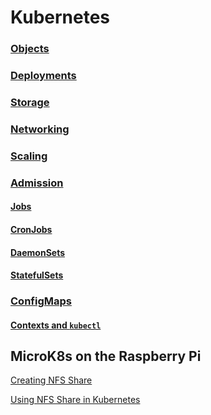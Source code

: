 # Kubernetes

### [Objects](Objects.md)

### [Deployments](Deployments.md)

### [Storage](Storage.md)

### [Networking](Networking.md)

### [Scaling](Scaling.md)

### [Admission](Admission.md)

#### [Jobs](Jobs.md)

#### [CronJobs](CronJobs.md)

#### [DaemonSets](DaemonSets.md)

#### [StatefulSets](StatefulSets.md)

### [ConfigMaps](ConfigMaps.md)

#### [Contexts and `kubectl`](Contexts.md)

## MicroK8s on the Raspberry Pi

[Creating NFS Share](MicroK8s/nfs/Create.md)

[Using NFS Share in Kubernetes](MicroK8s/nfs/Add.md)
